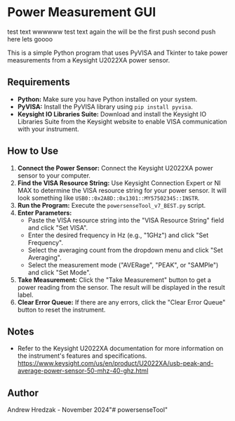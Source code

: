 # Power Measurement GUI
test text wwwwww
test text again the will be the first push
second push here lets goooo

This is a simple Python program that uses PyVISA and Tkinter to take power measurements from a Keysight U2022XA power sensor.

## Requirements

* **Python:**  Make sure you have Python installed on your system.
* **PyVISA:** Install the PyVISA library using `pip install pyvisa`.
* **Keysight IO Libraries Suite:**  Download and install the Keysight IO Libraries Suite from the Keysight website to enable VISA communication with your instrument.

## How to Use

1.  **Connect the Power Sensor:** Connect the Keysight U2022XA power sensor to your computer.
2.  **Find the VISA Resource String:** Use Keysight Connection Expert or NI MAX to determine the VISA resource string for your power sensor. It will look something like `USB0::0x2A8D::0x1301::MY57502345::INSTR`.
3.  **Run the Program:** Execute the `powersenseTool_v7_BEST.py` script.
4.  **Enter Parameters:**
    *   Paste the VISA resource string into the "VISA Resource String" field and click "Set VISA".
    *   Enter the desired frequency in Hz (e.g., "1GHz") and click "Set Frequency".
    *   Select the averaging count from the dropdown menu and click "Set Averaging".
    *   Select the measurement mode ("AVERage", "PEAK", or "SAMPle") and click "Set Mode".
5.  **Take Measurement:** Click the "Take Measurement" button to get a power reading from the sensor. The result will be displayed in the result label.
6.  **Clear Error Queue:** If there are any errors, click the "Clear Error Queue" button to reset the instrument.

## Notes

*   Refer to the Keysight U2022XA documentation for more information on the instrument's features and specifications.
https://www.keysight.com/us/en/product/U2022XA/usb-peak-and-average-power-sensor-50-mhz-40-ghz.html


## Author

Andrew Hredzak - November 2024"# powersenseTool" 
